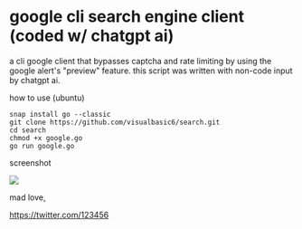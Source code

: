 # google cli search engine client (coded w/ chatgpt ai)
a cli google client that bypasses captcha and rate limiting by using the google alert's "preview" feature. this script was written with non-code input by chatgpt ai.

how to use (ubuntu)
```
snap install go --classic
git clone https://github.com/visualbasic6/search.git
cd search
chmod +x google.go
go run google.go
```

screenshot

<img src="https://i.imgur.com/AZhaVUL.png">

mad love,

https://twitter.com/123456
